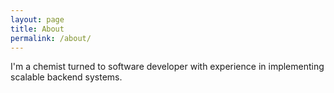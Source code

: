 ```yaml
---
layout: page
title: About
permalink: /about/
---
```

I'm a chemist turned to software developer with experience in implementing scalable backend systems.

